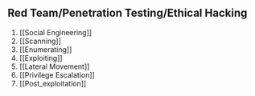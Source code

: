## Red Team/Penetration Testing/Ethical Hacking
1. [[Social Engineering]]
2. [[Scanning]]
3. [[Enumerating]]
4. [[Exploiting]]
5. [[Lateral Movement]]
6. [[Privilege Escalation]]
7. [[Post_exploitation]]